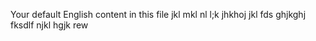 Your default English content in this file
jkl
mkl
nl
l;k
jhkhoj
jkl
fds
ghjkghj
fksdlf
njkl
hgjk
rew
